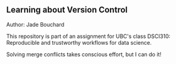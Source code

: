 ## Learning about Version Control

Author: Jade Bouchard

This repository is part of an assignment for UBC's class DSCI310: Reproducible and trustworthy workflows for data science.

Solving merge conflicts takes conscious effort, but I can do it!
